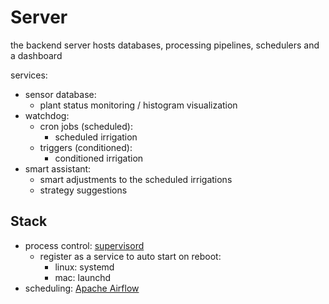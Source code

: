 # Server
the backend server hosts databases, processing pipelines, schedulers and a dashboard

services:
- sensor database:
  - plant status monitoring / histogram visualization
- watchdog:
  - cron jobs (scheduled):
    - scheduled irrigation
  - triggers (conditioned):
    - conditioned irrigation
- smart assistant:
  - smart adjustments to the scheduled irrigations
  - strategy suggestions

## Stack

- process control: [supervisord](http://supervisord.org)
  - register as a service to auto start on reboot:
    - linux: systemd
    - mac: launchd
- scheduling: [Apache Airflow](https://github.com/apache/airflow)

